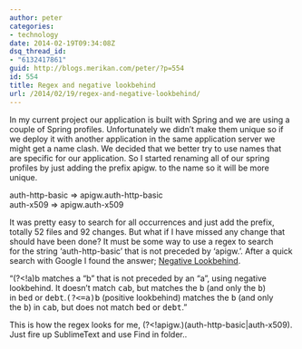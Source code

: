 ```yaml
---
author: peter
categories:
- technology
date: 2014-02-19T09:34:08Z
dsq_thread_id:
- "6132417861"
guid: http://blogs.merikan.com/peter/?p=554
id: 554
title: Regex and negative lookbehind
url: /2014/02/19/regex-and-negative-lookbehind/
---
```


In my current project our application is built with Spring and we are using a couple of Spring profiles. Unfortunately we didn’t make them unique so if we deploy it with another application in the same application server we might get a name clash. We decided that we better try to use names that are specific for our application. So I started renaming all of our spring profiles by just adding the prefix apigw. to the name so it will be more unique.

auth-http-basic => apigw.auth-http-basic  
auth-x509 => apigw.auth-x509

It was pretty easy to search for all occurrences and just add the prefix, totally 52 files and 92 changes. But what if I have missed any change that should have been done? It must be some way to use a regex to search for the string ‘auth-http-basic’ that is not preceded by ‘apigw.’. After a quick search with Google I found the answer; [Negative Lookbehind](http://www.regular-expressions.info/lookaround.html).

“(?<!a)b matches a “b” that is not preceded by an “a”, using negative lookbehind. It doesn’t match <tt>cab</tt>, but matches the <tt>b</tt> (and only the <tt>b</tt>) in <tt>bed</tt> or <tt>debt</tt>.<tt>(?<=a)b</tt> (<wbr />positive lookbehind) matches the <tt>b</tt> (and only the <tt>b</tt>) in <tt>cab</tt>, but does not match <tt>bed</tt> or <tt>debt</tt>.”

This is how the regex looks for me, (?<!apigw.)(auth-http-basic|auth-x509). Just fire up SublimeText and use Find in folder..
